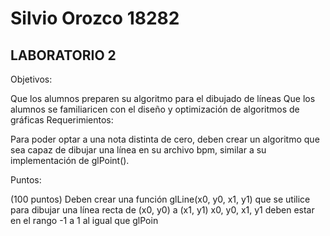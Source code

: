 # Silvio Orozco 18282
## LABORATORIO 2

Objetivos:

Que los alumnos preparen su algoritmo para el dibujado de líneas
Que los alumnos se familiaricen con el diseño y optimización de algoritmos de gráficas 
Requerimientos:

Para poder optar a una nota distinta de cero, deben crear un algoritmo que sea capaz de dibujar una línea en su archivo bpm, similar a su implementación de glPoint().

Puntos:

(100 puntos) Deben crear una función glLine(x0, y0, x1, y1) que se utilice para dibujar una línea recta de (x0, y0) a (x1, y1)
x0, y0, x1, y1 deben estar en el rango -1 a 1 al igual que glPoin